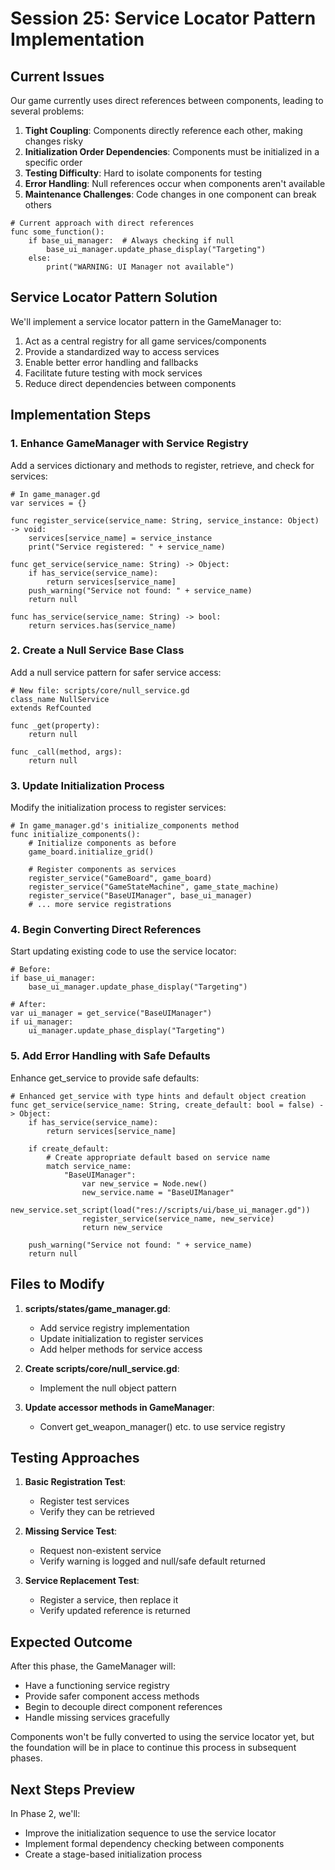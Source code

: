 # Session 25: Service Locator Pattern Implementation

## Current Issues

Our game currently uses direct references between components, leading to several problems:

1. **Tight Coupling**: Components directly reference each other, making changes risky
2. **Initialization Order Dependencies**: Components must be initialized in a specific order
3. **Testing Difficulty**: Hard to isolate components for testing
4. **Error Handling**: Null references occur when components aren't available
5. **Maintenance Challenges**: Code changes in one component can break others

```gdscript
# Current approach with direct references
func some_function():
    if base_ui_manager:  # Always checking if null
        base_ui_manager.update_phase_display("Targeting")
    else:
        print("WARNING: UI Manager not available")
```

## Service Locator Pattern Solution

We'll implement a service locator pattern in the GameManager to:

1. Act as a central registry for all game services/components
2. Provide a standardized way to access services
3. Enable better error handling and fallbacks
4. Facilitate future testing with mock services
5. Reduce direct dependencies between components

## Implementation Steps

### 1. Enhance GameManager with Service Registry

Add a services dictionary and methods to register, retrieve, and check for services:

```gdscript
# In game_manager.gd
var services = {}

func register_service(service_name: String, service_instance: Object) -> void:
    services[service_name] = service_instance
    print("Service registered: " + service_name)

func get_service(service_name: String) -> Object:
    if has_service(service_name):
        return services[service_name]
    push_warning("Service not found: " + service_name)
    return null

func has_service(service_name: String) -> bool:
    return services.has(service_name)
```

### 2. Create a Null Service Base Class

Add a null service pattern for safer service access:

```gdscript
# New file: scripts/core/null_service.gd
class_name NullService
extends RefCounted

func _get(property):
    return null
    
func _call(method, args):
    return null
```

### 3. Update Initialization Process

Modify the initialization process to register services:

```gdscript
# In game_manager.gd's initialize_components method
func initialize_components():
    # Initialize components as before
    game_board.initialize_grid()
    
    # Register components as services
    register_service("GameBoard", game_board)
    register_service("GameStateMachine", game_state_machine)
    register_service("BaseUIManager", base_ui_manager)
    # ... more service registrations
```

### 4. Begin Converting Direct References

Start updating existing code to use the service locator:

```gdscript
# Before:
if base_ui_manager:
    base_ui_manager.update_phase_display("Targeting")

# After:
var ui_manager = get_service("BaseUIManager")
if ui_manager:
    ui_manager.update_phase_display("Targeting")
```

### 5. Add Error Handling with Safe Defaults

Enhance get_service to provide safe defaults:

```gdscript
# Enhanced get_service with type hints and default object creation
func get_service(service_name: String, create_default: bool = false) -> Object:
    if has_service(service_name):
        return services[service_name]
    
    if create_default:
        # Create appropriate default based on service name
        match service_name:
            "BaseUIManager":
                var new_service = Node.new()
                new_service.name = "BaseUIManager"
                new_service.set_script(load("res://scripts/ui/base_ui_manager.gd"))
                register_service(service_name, new_service)
                return new_service
                
    push_warning("Service not found: " + service_name)
    return null
```

## Files to Modify

1. **scripts/states/game_manager.gd**:
   - Add service registry implementation
   - Update initialization to register services
   - Add helper methods for service access

2. **Create scripts/core/null_service.gd**:
   - Implement the null object pattern

3. **Update accessor methods in GameManager**:
   - Convert get_weapon_manager() etc. to use service registry

## Testing Approaches

1. **Basic Registration Test**:
   - Register test services
   - Verify they can be retrieved

2. **Missing Service Test**:
   - Request non-existent service
   - Verify warning is logged and null/safe default returned

3. **Service Replacement Test**:
   - Register a service, then replace it
   - Verify updated reference is returned

## Expected Outcome

After this phase, the GameManager will:
- Have a functioning service registry
- Provide safer component access methods
- Begin to decouple direct component references
- Handle missing services gracefully

Components won't be fully converted to using the service locator yet, but the foundation will be in place to continue this process in subsequent phases.

## Next Steps Preview

In Phase 2, we'll:
- Improve the initialization sequence to use the service locator
- Implement formal dependency checking between components
- Create a stage-based initialization process
